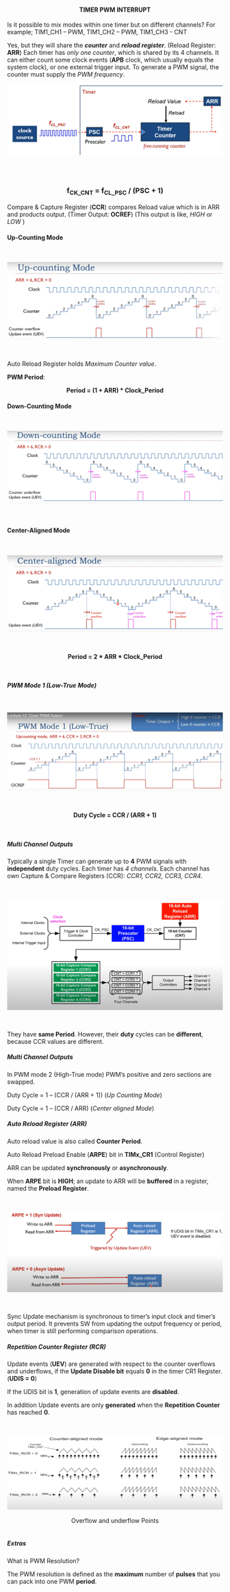 <h4><div  align = "center">TIMER PWM INTERRUPT</div></h4>

Is it possible to mix modes within one timer but on different channels? For example;  TIM1_CH1 – PWM, TIM1_CH2 – PWM, TIM1_CH3 - CNT

Yes, but they will share the <i><strong>counter</strong></i> and <i><strong>reload register</strong></i>. (Reload Register:  <strong>ARR</strong>)
Each timer has <i>only one counter</i>, which is shared by its 4 channels. It can either count some clock events (<strong>APB</strong> clock, which usually equals the system clock), or one external trigger input. To generate a PWM signal, the counter must supply the <i>PWM frequency</i>.
<br>

<p align="center">
    <img src="https://github.com/Ata-Pab/Embedded_Systems/blob/master/Embedded_Systems_Notes/Images/Timer_PWM_Interrupt/Timer_Counter.png" alt="Timer Counter Schematic"></img>
</p>
<br>
<br>

<h3><div align="center"><strong>f<sub>CK_CNT</sub> = f<sub>CL_PSC</sub> / (PSC + 1)</strong></div></h3>

Compare & Capture Register (<strong>CCR</strong>) compares Reload value which is in ARR and products output. (Timer Output: <strong>OCREF</strong>) (This output is like, <i>HIGH</i> or <i>LOW</i> )

<h4>Up-Counting Mode</h4>
<br>
<p align="center">
    <img src="https://github.com/Ata-Pab/Embedded_Systems/blob/master/Embedded_Systems_Notes/Images/Timer_PWM_Interrupt/Up_Counting_Mode.png" alt="Up Counting Mode"></img>
</p>
<br>

Auto Reload Register holds <i>Maximum Counter value</i>.

<strong>PWM Period</strong>:

<p>
	<div align="center"><strong>Period = (1 + ARR) * Clock_Period</strong></div></p>

<h4>Down-Counting Mode</h4>
<br>
<p align="center">
    <img src="https://github.com/Ata-Pab/Embedded_Systems/blob/master/Embedded_Systems_Notes/Images/Timer_PWM_Interrupt/Down_Counting_Mode.png" alt="Down Counting Mode"></img>
</p>
<br>

<h4>Center-Aligned Mode</h4>
<br>
<p align="center">
    <img src="https://github.com/Ata-Pab/Embedded_Systems/blob/master/Embedded_Systems_Notes/Images/Timer_PWM_Interrupt/Center_Aligned_Mode.png" alt="Center Aligned Mode"></img>
</p>
<br>

<p>
	<div align="center"><strong>Period = 2 * ARR * Clock_Period</strong></div></p>
<br>

<h5><i>PWM Mode 1 (Low-True Mode)</i></h5>
<br>
<p align="center">
    <img src="https://github.com/Ata-Pab/Embedded_Systems/blob/master/Embedded_Systems_Notes/Images/Timer_PWM_Interrupt/PWM_Mode_1.png" alt="PWM Mode 1 (Low-True Mode)"></img>
</p>
<br>

<p>
	<div align="center"><strong>Duty Cycle = CCR / (ARR + 1)</strong></div>
</p>
<br>

<h5><i>Multi Channel Outputs</i></h5>

Typically a single Timer can generate up to <strong>4</strong> PWM signals with <strong>independent</strong> duty cycles. Each timer has <i>4 channels</i>. Each channel has own Capture & Compare Registers (CCR): <i>CCR1, CCR2, CCR3, CCR4</i>.

<br>
<p align="center">
    <img src="https://github.com/Ata-Pab/Embedded_Systems/blob/master/Embedded_Systems_Notes/Images/Timer_PWM_Interrupt/Multi_Channel_Outputs.png" alt="Multi Channel Outputs"></img>
</p>
<br>

They have <strong>same Period</strong>. However, their <strong>duty</strong> cycles can be <strong>different</strong>, because CCR values are different.

<h5><i>Multi Channel Outputs</i></h5>

In PWM mode 2 (High-True mode) PWM’s positive and zero sections are swapped.

Duty Cycle = 1 – (CCR / (ARR + 1))    (<i>Up Counting Mode</i>)

Duty Cycle = 1 – (CCR / ARR)    (<i>Center aligned Mode</i>)

<h5><i>Auto Reload Register (ARR)</i></h5>

Auto reload value is also called <strong>Counter Period</strong>.

Auto Reload Preload Enable (<strong>ARPE</strong>) bit in <strong>TIMx_CR1</strong>   (Control Register)

ARR can be updated <strong>synchronously</strong> or <strong>asynchronously</strong>.

When <strong>ARPE</strong> bit is <strong>HIGH</strong>; an update to ARR will be <strong>buffered</strong> in a register, named the <strong>Preload Register</strong>.

<br>
<p align="center">
    <img src="https://github.com/Ata-Pab/Embedded_Systems/blob/master/Embedded_Systems_Notes/Images/Timer_PWM_Interrupt/ARPE.png" alt="ARPE Schematic"></img>
</p>
<br>

Sync Update mechanism is synchronous to timer’s input clock and timer’s output period. It prevents SW from updating the output frequency or period, when timer is still performing comparison operations.

<h5><i>Repetition Counter Register (RCR)</i></h5>


Update events (<strong>UEV</strong>) are generated with respect to the counter overflows and underflows, if the <strong>Update Disable bit</strong> equals <strong>0</strong> in the timer CR1 Register.   (<strong>UDIS = 0</strong>)

If the UDIS bit is <strong>1</strong>, generation of update events are <strong>disabled</strong>.

In addition Update events are only <strong>generated</strong> when the <strong>Repetition Counter</strong> has reached <strong>0</strong>.

<br>
<p align="center">
    <img src="https://github.com/Ata-Pab/Embedded_Systems/blob/master/Embedded_Systems_Notes/Images/Timer_PWM_Interrupt/Repetition_Counter_Register.png" alt="Repetition Counter Register"></img>
</p>

<div align="center">Overflow and underflow Points</div>

<br>
<h5><i>Extras</i></h5>

What is PWM Resolution?

The PWM resolution is defined as the <strong>maximum</strong> number of <strong>pulses</strong> that you can pack into one PWM <strong>period</strong>.











